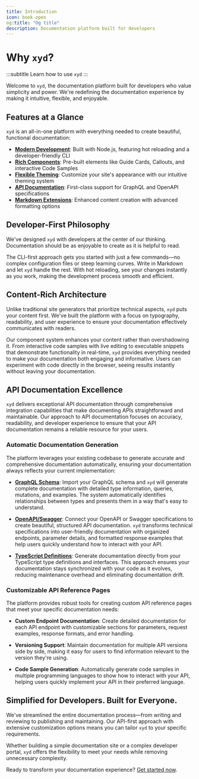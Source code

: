 ```yaml
---
title: Introduction
icon: book-open
og:title: "Og title"
description: Documentation platform built for developers
---
```


# Why `xyd`?
:::subtitle
Learn how to use `xyd`
:::

Welcome to `xyd`, the documentation platform built for developers who value simplicity and power. We're redefining the documentation experience by making it intuitive, flexible, and enjoyable.


## Features at a Glance

`xyd` is an all-in-one platform with everything needed to create beautiful, functional documentation:

- **[Modern Development](/docs/guides/quickstart)**: Built with Node.js, featuring hot reloading and a developer-friendly CLI
- **[Rich Components](/docs/components)**: Pre-built elements like Guide Cards, Callouts, and interactive Code Samples
- **[Flexible Theming](/docs/guides/themes)**: Customize your site's appearance with our intuitive theming system
- **[API Documentation](/docs/guides/graphql)**: First-class support for GraphQL and OpenAPI specifications
- **[Markdown Extensions](/docs/guides/markdown-extensions)**: Enhanced content creation with advanced formatting options

## Developer-First Philosophy

We've designed `xyd` with developers at the center of our thinking. Documentation should be as enjoyable to create as it is helpful to read.

The CLI-first approach gets you started with just a few commands—no complex configuration files or steep learning curves. Write in Markdown and let `xyd` handle the rest. With hot reloading, see your changes instantly as you work, making the development process smooth and efficient.

## Content-Rich Architecture

Unlike traditional site generators that prioritize technical aspects, `xyd` puts your content first. We've built the platform with a focus on typography, readability, and user experience to ensure your documentation effectively communicates with readers.

Our component system enhances your content rather than overshadowing it. From interactive code samples with live editing to executable snippets that demonstrate functionality in real-time, `xyd` provides everything needed to make your documentation both engaging and informative. Users can experiment with code directly in the browser, seeing results instantly without leaving your documentation.

## API Documentation Excellence

`xyd` delivers exceptional API documentation through comprehensive integration capabilities that make documenting APIs straightforward and maintainable. Our approach to API documentation focuses on accuracy, readability, and developer experience to ensure that your API documentation remains a reliable resource for your users.

### Automatic Documentation Generation

The platform leverages your existing codebase to generate accurate and comprehensive documentation automatically, ensuring your documentation always reflects your current implementation:

- **[GraphQL Schema](/docs/guides/graphql)**: Import your GraphQL schema and `xyd` will generate complete documentation with detailed type information, queries, mutations, and examples. The system automatically identifies relationships between types and presents them in a way that's easy to understand.

- **[OpenAPI/Swagger](/docs/guides/openapi)**: Connect your OpenAPI or Swagger specifications to create beautiful, structured API documentation. `xyd` transforms technical specifications into user-friendly documentation with organized endpoints, parameter details, and formatted response examples that help users quickly understand how to interact with your API.

- **[TypeScript Definitions](/docs/guides/typescript)**: Generate documentation directly from your TypeScript type definitions and interfaces. This approach ensures your documentation stays synchronized with your code as it evolves, reducing maintenance overhead and eliminating documentation drift.

### Customizable API Reference Pages

The platform provides robust tools for creating custom API reference pages that meet your specific documentation needs:

- **Custom Endpoint Documentation**: Create detailed documentation for each API endpoint with customizable sections for parameters, request examples, response formats, and error handling.

- **Versioning Support**: Maintain documentation for multiple API versions side by side, making it easy for users to find information relevant to the version they're using.

- **Code Sample Generation**: Automatically generate code samples in multiple programming languages to show how to interact with your API, helping users quickly implement your API in their preferred language.

## Simplified for Developers. Built for Everyone.

We've streamlined the entire documentation process—from writing and reviewing to publishing and maintaining. Our API-first approach with extensive customization options means you can tailor `xyd` to your specific requirements.

Whether building a simple documentation site or a complex developer portal, `xyd` offers the flexibility to meet your needs while removing unnecessary complexity.

Ready to transform your documentation experience? [Get started now](/docs/guides/quickstart).